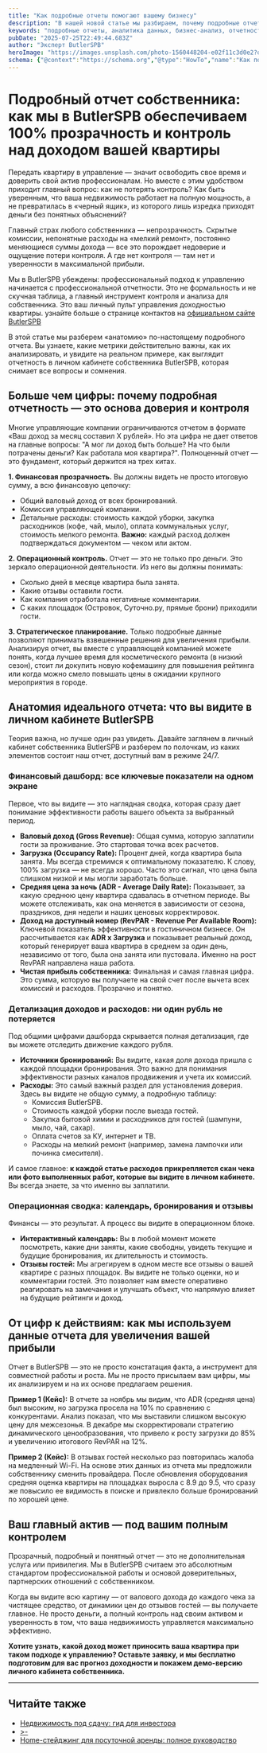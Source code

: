 ```yaml
---
title: "Как подробные отчеты помогают вашему бизнесу"
description: "В нашей новой статье мы разбираем, почему подробные отчеты важны для бизнеса. Откройте, как ButlerSPB помогает визуализировать данные и принимать решения."
keywords: "подробные отчеты, аналитика данных, бизнес-анализ, отчетность, визуализация данных, ButlerSPB, принятие решений"
pubDate: "2025-07-25T22:49:44.683Z"
author: "Эксперт ButlerSPB"
heroImage: "https://images.unsplash.com/photo-1560448204-e02f11c3d0e2?q=80&w=2070&auto=format&fit=crop"
schema: {"@context":"https://schema.org","@type":"HowTo","name":"Как подробные отчеты помогают вашему бизнесу","description":"В нашей новой статье мы разбираем, почему подробные отчеты важны для бизнеса. Откройте, как ButlerSPB помогает визуализировать данные и принимать решения.","image":{"@type":"ImageObject","url":"https://images.unsplash.com/photo-1560448204-e02f11c3d0e2?q=80&w=2070&auto=format&fit=crop"},"aggregateRating":{"@type":"AggregateRating","ratingValue":"4.8","reviewCount":401,"bestRating":"5","worstRating":"1"},"publisher":{"@type":"Organization","name":"Блог ButlerSPB","logo":{"@type":"ImageObject","url":"https://butlerspb-blog.netlify.app/favicon.ico"}},"mainEntityOfPage":{"@type":"WebPage","@id":"https://butlerspb-blog.netlify.app/blog/podrobnye-otchety/"}}
---
```

# Подробный отчет собственника: как мы в ButlerSPB обеспечиваем 100% прозрачность и контроль над доходом вашей квартиры

Передать квартиру в управление — значит освободить свое время и доверить свой актив профессионалам. Но вместе с этим удобством приходит главный вопрос: как не потерять контроль? Как быть уверенным, что ваша недвижимость работает на полную мощность, а не превратилась в «черный ящик», из которого лишь изредка приходят деньги без понятных объяснений?

Главный страх любого собственника — непрозрачность. Скрытые комиссии, непонятные расходы на «мелкий ремонт», постоянно меняющиеся суммы дохода — все это порождает недоверие и ощущение потери контроля. А где нет контроля — там нет и уверенности в максимальной прибыли.

Мы в ButlerSPB убеждены: профессиональный подход к управлению начинается с профессиональной отчетности. Это не формальность и не скучная таблица, а главный инструмент контроля и анализа для собственника. Это ваш личный пульт управления доходностью квартиры. узнайте больше о странице контактов на <a href="https://butlerspb.ru/contacts" target="_blank" rel="nofollow">официальном сайте ButlerSPB</a>

В этой статье мы разберем «анатомию» по-настоящему подробного отчета. Вы узнаете, какие метрики действительно важны, как их анализировать, и увидите на реальном примере, как выглядит отчетность в личном кабинете собственника ButlerSPB, которая снимает все вопросы и сомнения.

## Больше чем цифры: почему подробная отчетность — это основа доверия и контроля

Многие управляющие компании ограничиваются отчетом в формате «Ваш доход за месяц составил X рублей». Но эта цифра не дает ответов на главные вопросы: "А мог ли доход быть больше? На что были потрачены деньги? Как работала моя квартира?". Полноценный отчет — это фундамент, который держится на трех китах.

**1. Финансовая прозрачность.** Вы должны видеть не просто итоговую сумму, а всю финансовую цепочку:
*   Общий валовый доход от всех бронирований.
*   Комиссия управляющей компании.
*   Детальные расходы: стоимость каждой уборки, закупка расходников (кофе, чай, мыло), оплата коммунальных услуг, стоимость мелкого ремонта. **Важно:** каждый расход должен подтверждаться документом — чеком или актом.

**2. Операционный контроль.** Отчет — это не только про деньги. Это зеркало операционной деятельности. Из него вы должны понимать:
*   Сколько дней в месяце квартира была занята.
*   Какие отзывы оставили гости.
*   Как компания отработала негативные комментарии.
*   С каких площадок (Островок, Суточно.ру, прямые брони) приходили гости.

**3. Стратегическое планирование.** Только подробные данные позволяют принимать взвешенные решения для увеличения прибыли. Анализируя отчет, вы вместе с управляющей компанией можете понять, когда лучшее время для косметического ремонта (в низкий сезон), стоит ли докупить новую кофемашину для повышения рейтинга или когда можно смело повышать цены в ожидании крупного мероприятия в городе.

## Анатомия идеального отчета: что вы видите в личном кабинете ButlerSPB

Теория важна, но лучше один раз увидеть. Давайте заглянем в личный кабинет собственника ButlerSPB и разберем по полочкам, из каких элементов состоит наш отчет, доступный вам в режиме 24/7.

### Финансовый дашборд: все ключевые показатели на одном экране

Первое, что вы видите — это наглядная сводка, которая сразу дает понимание эффективности работы вашего объекта за выбранный период.

*   **Валовый доход (Gross Revenue):** Общая сумма, которую заплатили гости за проживание. Это стартовая точка всех расчетов.
*   **Загрузка (Occupancy Rate):** Процент дней, когда квартира была занята. Мы всегда стремимся к оптимальному показателю. К слову, 100% загрузка — не всегда хорошо. Часто это сигнал, что цена была слишком низкой и мы могли заработать больше.
*   **Средняя цена за ночь (ADR - Average Daily Rate):** Показывает, за какую среднюю цену квартира сдавалась в отчетном периоде. Вы можете отслеживать, как она меняется в зависимости от сезона, праздников, дня недели и наших ценовых корректировок.
*   **Доход на доступный номер (RevPAR - Revenue Per Available Room):** Ключевой показатель эффективности в гостиничном бизнесе. Он рассчитывается как **ADR x Загрузка** и показывает реальный доход, который генерирует ваша квартира в среднем за один день, независимо от того, была она занята или пустовала. Именно на рост RevPAR направлена наша работа.
*   **Чистая прибыль собственника:** Финальная и самая главная цифра. Это сумма, которую вы получаете на свой счет после вычета всех комиссий и расходов. Прозрачно и понятно.

### Детализация доходов и расходов: ни один рубль не потеряется

Под общими цифрами дашборда скрывается полная детализация, где вы можете отследить движение каждого рубля.

*   **Источники бронирований:** Вы видите, какая доля дохода пришла с каждой площадки бронирования. Это важно для понимания эффективности разных каналов продвижения и учета их комиссий.
*   **Расходы:** Это самый важный раздел для установления доверия. Здесь вы видите не общую сумму, а подробную таблицу:
    *   Комиссия ButlerSPB.
    *   Стоимость каждой уборки после выезда гостей.
    *   Закупка бытовой химии и расходников для гостей (шампуни, мыло, чай, сахар).
    *   Оплата счетов за КУ, интернет и ТВ.
    *   Расходы на мелкий ремонт (например, замена лампочки или починка смесителя).

И самое главное: **к каждой статье расходов прикрепляется скан чека или фото выполненных работ, которые вы видите в личном кабинете.** Вы всегда знаете, за что именно вы заплатили.

### Операционная сводка: календарь, бронирования и отзывы

Финансы — это результат. А процесс вы видите в операционном блоке.

*   **Интерактивный календарь:** Вы в любой момент можете посмотреть, какие дни заняты, какие свободны, увидеть текущие и будущие бронирования, их длительность и стоимость.
*   **Отзывы гостей:** Мы агрегируем в одном месте все отзывы о вашей квартире с разных площадок. Вы видите не только оценки, но и комментарии гостей. Это позволяет нам вместе оперативно реагировать на замечания и улучшать объект, что напрямую влияет на будущие рейтинги и доход.

## От цифр к действиям: как мы используем данные отчета для увеличения вашей прибыли

Отчет в ButlerSPB — это не просто констатация факта, а инструмент для совместной работы и роста. Мы не просто присылаем вам цифры, мы их анализируем и на их основе предлагаем решения.

**Пример 1 (Кейс):** В отчете за ноябрь мы видим, что ADR (средняя цена) был высоким, но загрузка просела на 10% по сравнению с конкурентами. Анализ показал, что мы выставили слишком высокую цену для межсезонья. В декабре мы скорректировали стратегию динамического ценообразования, что привело к росту загрузки до 85% и увеличению итогового RevPAR на 12%.

**Пример 2 (Кейс):** В отзывах гостей несколько раз повторилась жалоба на медленный Wi-Fi. На основе этих данных из отчета мы предложили собственнику сменить провайдера. После обновления оборудования средняя оценка квартиры на площадках выросла с 8.9 до 9.5, что сразу же повысило ее видимость в поиске и привлекло больше бронирований по хорошей цене.

## Ваш главный актив — под вашим полным контролем

Прозрачный, подробный и понятный отчет — это не дополнительная услуга или привилегия. Мы в ButlerSPB считаем это абсолютным стандартом профессиональной работы и основой доверительных, партнерских отношений с собственником.

Когда вы видите всю картину — от валового дохода до каждого чека за чистящее средство, от динамики цен до отзывов гостей — вы получаете главное. Не просто деньги, а полный контроль над своим активом и уверенность в том, что ваша недвижимость управляется максимально эффективно.

**Хотите узнать, какой доход может приносить ваша квартира при таком подходе к управлению? Оставьте заявку, и мы бесплатно подготовим для вас прогноз доходности и покажем демо-версию личного кабинета собственника.**

---

## Читайте также

*   [Недвижимость под сдачу: гид для инвестора](/blog/nedvizhimost-pod-sdachu/)
*   [>-](/blog/kak-bystro-zablokirovat-kartu-i-kuda-obraschatsya-za-pomoschyu/)
*   [Home-стейджинг для посуточной аренды: полное руководство](/blog/home-steydzhing-dlya-posutochnoy-arendy-polnoe-rukovodstvo/)

